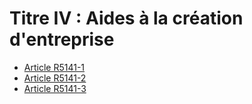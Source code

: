 # Titre IV : Aides à la création d'entreprise 

* [Article R5141-1](./LEGIARTI000023312702.md)
* [Article R5141-2](./LEGIARTI000018526292.md)
* [Article R5141-3](./LEGIARTI000023312698.md)

